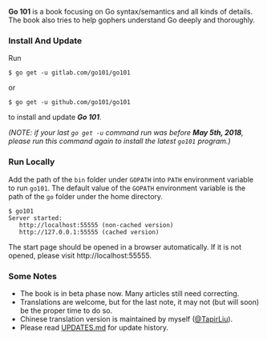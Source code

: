 <b>Go 101</b> is a book focusing on Go syntax/semantics and all kinds of details.
The book also tries to help gophers understand Go deeply and thoroughly.

### Install And Update

Run

```
$ go get -u gitlab.com/go101/go101
```

or

```
$ go get -u github.com/go101/go101
```

to install and update ***Go 101***.

*(NOTE: if your last `go get -u` command run was before __May 5th, 2018__,
please run this command again to install the latest `go101` program.)*

### Run Locally

Add the path of the `bin` folder under `GOPATH`
into `PATH` environment variable to run `go101`.
The default value of the `GOPATH` environment variable
is the path of the `go` folder under the home directory.

```
$ go101
Server started:
   http://localhost:55555 (non-cached version)
   http://127.0.0.1:55555 (cached version)
```

The start page should be opened in a browser automatically.
If it is not opened, please visit http://localhost:55555.

### Some Notes

* The book is in beta phase now. Many articles still need correcting.
* Translations are welcome, but for the last note, it may not (but will soon) be the proper time to do so.
* Chinese translation version is maintained by myself ([@TapirLiu](https://twitter.com/tapirliu)).
* Please read [UPDATES.md](UPDATES.md) for update history.
